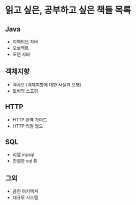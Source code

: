 # 읽고 싶은, 공부하고 싶은 책들 목록

## Java
- 이펙티브 자바
- 오브젝트
- 모던 자바

## 객체지향
- 객사오 (객체지향에 대한 사실과 오해)
- 토비의 스프링

## HTTP
- HTTP 완벽 가이드
- HTTP 리얼 월드


## SQL
- 리얼 mysql
- 친절한 sql 튜


## 그외
- 클린 아키텍쳐
- 대규모 시스템

